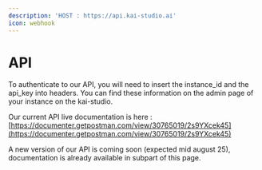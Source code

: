 ```yaml
---
description: 'HOST : https://api.kai-studio.ai'
icon: webhook
---
```


# API

To authenticate to our API, you will need to insert the instance\_id and the api\_key into headers. You can find these information on the admin page of your instance on the kai-studio.

Our current API live documentation is here : [https://documenter.getpostman.com/view/30765019/2s9YXcek45](https://documenter.getpostman.com/view/30765019/2s9YXcek45)

A new version of our API is coming soon (expected mid august 25), documentation is already available in subpart of this page.

